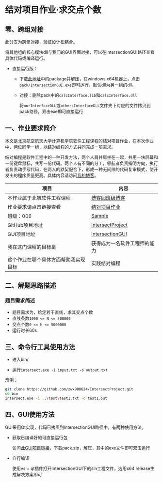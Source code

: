# 结对项目作业$\cdot$求交点个数

## 零、跨组对接

此分支为跨组对接，验证设计松耦合。

将其他组的核心模块dll与我们的GUI界面对接，可以在IntersectionGUI路径查看具体代码或编译运行。

- 直接运行版：

  - 下载[此地址](https://bhpan.buaa.edu.cn:443/link/258F2088AC42FAD0D3C40BC78E689DC6)中的package并解压，在windows x64机器上，点击`pack/IntersectionGUI.exe`即可运行，默认dll为另一组的dll。

  - 对接：删除pack中的`calcInterface.lib`和`calcInterface.dll`

    将`ourInterfaceDLL`或`othersInterfaceDLL`文件夹下对应的文件拷贝到pack路径，双击exe即可直接运行

## 一、作业要求简介

本文是北京航空航天大学计算机学院软件工程课程的结对项目作业，在本次作业中，两位同学一组，以结对编程的方式共同完成一项需求。

结对编程是软件工程中的一种开发方法，两个人肩并肩坐在一起，共用一块屏幕和一份键盘鼠标，共写一份代码。两个人有不同的分工，领航者负责指明方向，执行者负责动手写代码，在两人的默契配合下，形成一种无间隙的代码复审模式，使开发出的程序质量更高。具体内容请访问[我的博客](https://www.cnblogs.com/old-jipa-deng/p/12557833.html)。

| 项目                                 | 内容                                                         |
| ------------------------------------ | ------------------------------------------------------------ |
| 本作业属于北航软件工程课程           | [博客园班级博客](https://edu.cnblogs.com/campus/buaa/BUAA_SE_2020_LJ) |
| 作业要求请点击链接查看               | [结对项目作业](https://edu.cnblogs.com/campus/buaa/BUAA_SE_2020_LJ/homework/10466) |
| 班级：006                            | [Sample](https://github.com/github/platform-samples.git)     |
| GitHub项目地址                       | [IntersectProject](https://github.com/zwx980624/IntersectProject.git) |
| GUI项目地址                          | [IntersectionGUI](https://github.com/zwx980624/IntersectionGUI) |
| 我在这门课程的目标是                 | 获得成为一名软件工程师的能力                                 |
| 这个作业在哪个具体方面帮助我实现目标 | 实践结对编程                                                 |

## 二、解题思路描述

### 题目需求简述

- 题目需求为，给定若干直线，求其交点个数
- 直线条数`1000 <= N <= 500000`
- 交点个数`0 <= h <= 5000000`
- 运行时长60s

## 三、命令行工具使用方法

- 进入bin/

- 运行`intersect.exe -i input.txt -o output.txt`

示例：

```bash
git clone https://github.com/zwx980624/IntersectProject.git
cd bin
intersect.exe -i ..\test\test1.txt -o test1.out
```

## 四、GUI使用方法

GUI采用Qt实现，代码已拷贝到IntersectionGUI路径中，有两种使用方法。

- 获取已编译好的可直接运行包

  访问[此GUI项目链接](https://github.com/zwx980624/IntersectionGUI)，下载pack.zip，解压，其中的exe文件即可双击运行

- 自行编译

  使用vs + qt插件打开IntersectionGUI下的sln工程文件，选用x64 release生成解决方案即可

